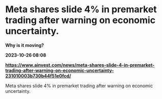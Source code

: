 # Meta shares slide 4% in premarket trading after warning on economic uncertainty.
**Why is it moving?**

**2023-10-26 08:08**

**https://www.ainvest.com/news/meta-shares-slide-4-in-premarket-trading-after-warning-on-economic-uncertainty-231010003b730b44f51e0fcd/**

Meta shares slide 4% in premarket trading after warning on economic uncertainty.